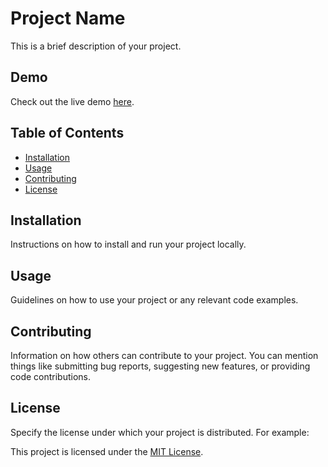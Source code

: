 # Project Name

This is a brief description of your project.

## Demo

Check out the live demo [here](https://www.example.com/demo).

## Table of Contents

- [Installation](#installation)
- [Usage](#usage)
- [Contributing](#contributing)
- [License](#license)

## Installation

Instructions on how to install and run your project locally.

## Usage

Guidelines on how to use your project or any relevant code examples.

## Contributing

Information on how others can contribute to your project. You can mention things like submitting bug reports, suggesting new features, or providing code contributions.

## License

Specify the license under which your project is distributed. For example:

This project is licensed under the [MIT License](LICENSE).
